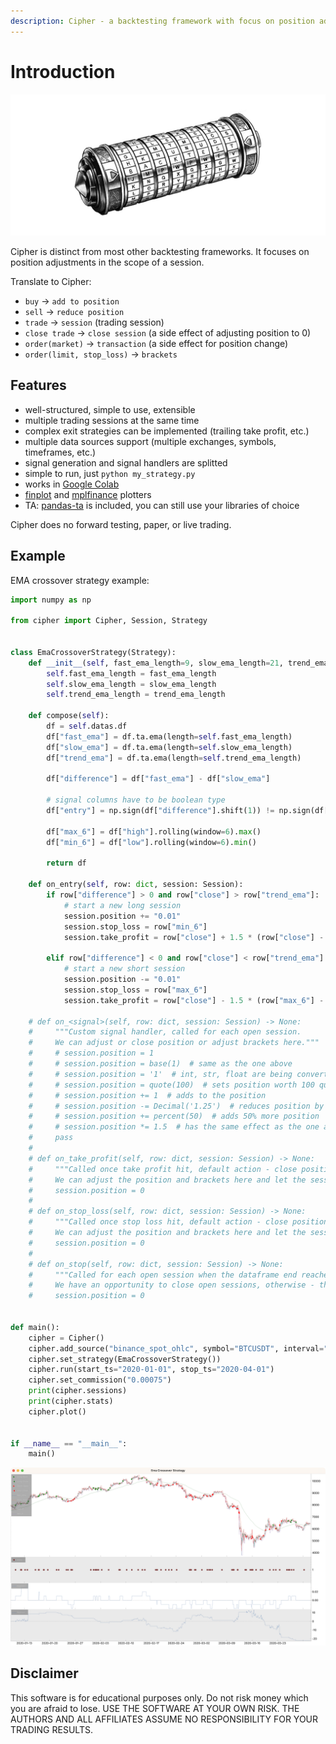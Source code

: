 ```yaml
---
description: Cipher - a backtesting framework with focus on position adjustment in scope of a trading session.
---
```


# Introduction

<img src="cipher.jpeg" alt="cipher" style="max-height: 400px" />

Cipher is distinct from most other backtesting frameworks.
It focuses on position adjustments in the scope of a session.

Translate to Cipher:

- `buy` -> `add to position`
- `sell` -> `reduce position`
- `trade` -> `session` (trading session)
- `close trade` -> `close session` (a side effect of adjusting position to 0) 
- `order(market)` -> `transaction` (a side effect for position change)
- `order(limit, stop_loss)` -> `brackets`

## Features

- well-structured, simple to use, extensible
- multiple trading sessions at the same time
- complex exit strategies can be implemented (trailing take profit, etc.)
- multiple data sources support (multiple exchanges, symbols, timeframes, etc.)
- signal generation and signal handlers are splitted
- simple to run, just `python my_strategy.py`
- works in [Google Colab](https://colab.research.google.com/)
- [finplot](https://github.com/highfestiva/finplot) and [mplfinance](https://github.com/matplotlib/mplfinance) plotters
- TA: [pandas-ta](https://github.com/twopirllc/pandas-ta) is included, you can still use your libraries of choice

Cipher does no forward testing, paper, or live trading.

## Example

EMA crossover strategy example:
```python
import numpy as np

from cipher import Cipher, Session, Strategy


class EmaCrossoverStrategy(Strategy):
    def __init__(self, fast_ema_length=9, slow_ema_length=21, trend_ema_length=200):
        self.fast_ema_length = fast_ema_length
        self.slow_ema_length = slow_ema_length
        self.trend_ema_length = trend_ema_length

    def compose(self):
        df = self.datas.df
        df["fast_ema"] = df.ta.ema(length=self.fast_ema_length)
        df["slow_ema"] = df.ta.ema(length=self.slow_ema_length)
        df["trend_ema"] = df.ta.ema(length=self.trend_ema_length)

        df["difference"] = df["fast_ema"] - df["slow_ema"]

        # signal columns have to be boolean type
        df["entry"] = np.sign(df["difference"].shift(1)) != np.sign(df["difference"])

        df["max_6"] = df["high"].rolling(window=6).max()
        df["min_6"] = df["low"].rolling(window=6).min()

        return df

    def on_entry(self, row: dict, session: Session):
        if row["difference"] > 0 and row["close"] > row["trend_ema"]:
            # start a new long session
            session.position += "0.01"
            session.stop_loss = row["min_6"]
            session.take_profit = row["close"] + 1.5 * (row["close"] - row["min_6"])

        elif row["difference"] < 0 and row["close"] < row["trend_ema"]:
            # start a new short session
            session.position -= "0.01"
            session.stop_loss = row["max_6"]
            session.take_profit = row["close"] - 1.5 * (row["max_6"] - row["close"])

    # def on_<signal>(self, row: dict, session: Session) -> None:
    #     """Custom signal handler, called for each open session.
    #     We can adjust or close position or adjust brackets here."""
    #     # session.position = 1
    #     # session.position = base(1)  # same as the one above
    #     # session.position = '1'  # int, str, float are being converted to Decimal
    #     # session.position = quote(100)  # sets position worth 100 quote asset
    #     # session.position += 1  # adds to the position
    #     # session.position -= Decimal('1.25')  # reduces position by 1.25
    #     # session.position += percent(50)  # adds 50% more position
    #     # session.position *= 1.5  # has the same effect as the one above
    #     pass
    #
    # def on_take_profit(self, row: dict, session: Session) -> None:
    #     """Called once take profit hit, default action - close position.
    #     We can adjust the position and brackets here and let the session continue."""
    #     session.position = 0
    #
    # def on_stop_loss(self, row: dict, session: Session) -> None:
    #     """Called once stop loss hit, default action - close position.
    #     We can adjust the position and brackets here and let the session continue."""
    #     session.position = 0
    #
    # def on_stop(self, row: dict, session: Session) -> None:
    #     """Called for each open session when the dataframe end reached.
    #     We have an opportunity to close open sessions, otherwise - they will be ignored."""
    #     session.position = 0


def main():
    cipher = Cipher()
    cipher.add_source("binance_spot_ohlc", symbol="BTCUSDT", interval="1h")
    cipher.set_strategy(EmaCrossoverStrategy())
    cipher.run(start_ts="2020-01-01", stop_ts="2020-04-01")
    cipher.set_commission("0.00075")
    print(cipher.sessions)
    print(cipher.stats)
    cipher.plot()


if __name__ == "__main__":
    main()
```

![plotter](plotter.png)

## Disclaimer

This software is for educational purposes only. Do not risk money which you are afraid to lose.
USE THE SOFTWARE AT YOUR OWN RISK. THE AUTHORS AND ALL AFFILIATES ASSUME NO RESPONSIBILITY FOR YOUR TRADING RESULTS.
